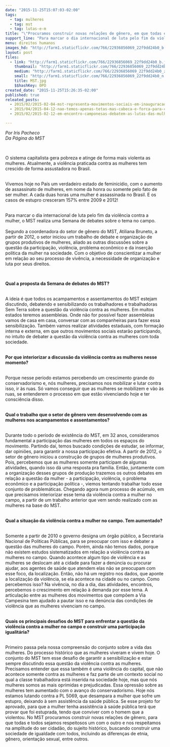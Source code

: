 ```yaml
---
date: "2015-11-25T15:07:03-02:00"
tags:
  - tag: mulheres
  - tag: mst
  - tag: lutas-e-m
title: "\"Procuramos construir novas relações de gênero, em que todas e todos sejamos respeitosos um com o outro\", afirma dirigente"
support_line: "Para marcar o dia internacional de luta pelo fim da violência contra a mulher, o MST realiza uma Semana de debates sobre o tema no campo."
menu: direitos humanos
images_hd: "http://farm1.staticflickr.com/766/22936856069_22f9dd24b0_b.jpg"
layout: post
files:
  - link: "http://farm1.staticflickr.com/766/22936856069_22f9dd24b0_b.jpg"
    thumbnail: "http://farm1.staticflickr.com/766/22936856069_22f9dd24b0_t.jpg"
    medium: "http://farm1.staticflickr.com/766/22936856069_22f9dd24b0_z.jpg"
    small: "http://farm1.staticflickr.com/766/22936856069_22f9dd24b0_n.jpg"
    title: MST.jpg
    $$hashKey: 0PO
created_date: "2015-11-25T15:26:35-02:00"
published: true
releated_posts:
  - 2015/02/2015-02-04-mst-representa-movimentos-sociais-em-inauguracao-da-casa-da-mulher-brasileira-no-ms.md
  - 2015/04/2015-04-12-nao-temos-apenas-tetas-mas-cabeca-e-forca-para-conduzir-o-que-queremos.md
  - 2015/02/2015-02-12-em-encontro-camponesas-debatem-as-lutas-das-mulheres-em-alagoas.md

---
```

<p><em>Por Iris Pacheco<br />
Da P&aacute;gina do MST</em></p>

<p>&nbsp;</p>

<p>O sistema capitalista gera pobreza e atinge de forma mais violenta as mulheres. Atualmente, a viol&ecirc;ncia praticada contra as mulheres tem crescido de forma assustadora no Brasil.</p>

<p><br />
Vivemos hoje no Pa&iacute;s um verdadeiro estado de feminic&iacute;dio, com o aumento de assassinato de mulheres, em nome da honra ou somente pelo fato de ser mulher. A cada duas horas uma mulher &eacute; assassinada no Brasil. E os casos de estupro cresceram 157% entre 2009 e 2012!</p>

<p><br />
Para marcar o dia internacional de luta pelo fim da viol&ecirc;ncia contra a mulher, o MST realiza uma Semana de debates sobre o tema no campo.<br />
<br />
Segundo a coordenadora do setor de g&ecirc;nero do MST, Atiliana Bruneto, a partir de 2012, o setor iniciou um trabalho de debate e organiza&ccedil;&atilde;o de grupos produtivos de mulheres, aliado as outras discuss&otilde;es sobre a quest&atilde;o da participa&ccedil;&atilde;o, viol&ecirc;ncia, problema econ&ocirc;mico e da inser&ccedil;&atilde;o pol&iacute;tica da mulher na sociedade. Com o objetivo de conscientizar a mulher em rela&ccedil;&atilde;o ao seu processo de viv&ecirc;ncia, a necessidade de organiza&ccedil;&atilde;o e luta por seus direitos.</p>

<p>&nbsp;</p>

<p><strong>Qual a proposta da Semana de debates do MST?</strong></p>

<p><br />
A ideia &eacute; que todos os acampamentos e assentamentos do MST estejam discutindo, debatendo e sensibilizando os trabalhadores e trabalhadoras Sem Terra sobre a quest&atilde;o da viol&ecirc;ncia contra as mulheres. Em muitos estados teremos assembleias. Onde n&atilde;o for poss&iacute;vel fazer assembleias vamos de casa em casa, conversar com as companheiras para fazer essa sensibiliza&ccedil;&atilde;o. Tamb&eacute;m vamos realizar atividades estaduais, com forma&ccedil;&atilde;o interna e externa, em que outros movimentos sociais estar&atilde;o participando, no intuito de debater a quest&atilde;o da viol&ecirc;ncia contra as mulheres com toda sociedade.</p>

<p><br />
<strong>Por que interiorizar a discuss&atilde;o da viol&ecirc;ncia contra as mulheres nesse momento?</strong></p>

<p><br />
Porque nesse per&iacute;odo estamos percebendo um crescimento grande do conservadorismo e, n&oacute;s mulheres, precisamos nos mobilizar e lutar contra isso, ir &agrave;s ruas. S&oacute; vamos conseguir que as mulheres se mobilizem e v&atilde;o &agrave;s ruas, se entenderem o processo em que est&atilde;o vivenciando hoje e ter consci&ecirc;ncia disso.</p>

<p><br />
<strong>Qual o trabalho que o setor de g&ecirc;nero vem desenvolvendo com as mulheres nos acampamentos e assentamentos?</strong></p>

<p><br />
Durante todo o per&iacute;odo de exist&ecirc;ncia do MST, em 32 anos, consideramos fundamental a participa&ccedil;&atilde;o das mulheres em todos os espa&ccedil;os do movimento. Partindo da&iacute;, temos buscado condi&ccedil;&otilde;es de estudar, se informar, dar opini&otilde;es, para garantir a nossa participa&ccedil;&atilde;o efetiva. A partir de 2012, o setor de g&ecirc;nero iniciou a constru&ccedil;&atilde;o de grupos de mulheres produtivos. Pois, percebemos que as mulheres somente participam de algumas atividades, quando isso d&aacute; uma resposta pra fam&iacute;lia. Ent&atilde;o, juntamente com a organiza&ccedil;&atilde;o desses grupos de produ&ccedil;&atilde;o trazemos os outros debates em rela&ccedil;&atilde;o a quest&atilde;o da mulher - a participa&ccedil;&atilde;o, viol&ecirc;ncia, o problema econ&ocirc;mico e a participa&ccedil;&atilde;o pol&iacute;tica -, viemos tentando trabalhar todo esse conjunto de problem&aacute;ticas. Chegando agora num processo de ac&uacute;mulo, em que precisamos interiorizar esse tema da viol&ecirc;ncia contra a mulher no campo, a partir de um trabalho anterior que vem sendo realizado com as mulheres na base do MST.</p>

<p><br />
<strong>Qual a situa&ccedil;&atilde;o da viol&ecirc;ncia contra a mulher no campo. Tem aumentado?</strong></p>

<p><br />
Somente a partir de 2010 o governo designa um &oacute;rg&atilde;o p&uacute;blico, a Secretaria Nacional de Pol&iacute;ticas P&uacute;blicas, para se preocupar com isso e debater a quest&atilde;o das mulheres do campo. Por&eacute;m, ainda n&atilde;o temos dados, porque n&atilde;o existem estudos sistematizados em rela&ccedil;&atilde;o a viol&ecirc;ncia contra as mulheres no campo. Quando acontece algum tipo de viol&ecirc;ncia e as mulheres se deslocam at&eacute; a cidade para fazer a den&uacute;ncia ou procurar ajudar, aos agentes de sa&uacute;de que atendem elas n&atilde;o se preocupam com esse foco, da localiza&ccedil;&atilde;o. Ent&atilde;o, n&atilde;o h&aacute; um registro nos dados, que aponte a localiza&ccedil;&atilde;o da viol&ecirc;ncia, se ela acontece na cidade ou no campo. Como percebemos isso? Na viv&ecirc;ncia, no dia a dia, das atividades, encontros, percebemos o crescimento em rela&ccedil;&atilde;o &agrave; demanda por esse tema. A articula&ccedil;&atilde;o entre as mulheres dos movimentos que comp&otilde;em a Via Campesina tem ajudado a pautar isso e na den&uacute;ncia das condi&ccedil;&otilde;es de viol&ecirc;ncia que as mulheres vivenciam no campo.</p>

<p><br />
<strong>Quais os principais desafios do MST para enfrentar a quest&atilde;o da viol&ecirc;ncia contra a mulher no campo e construir uma participa&ccedil;&atilde;o igualit&aacute;ria?</strong></p>

<p><br />
Primeiro passa pela nossa compreens&atilde;o do conjunto sobre a vida das mulheres. Do processo hist&oacute;rico que as mulheres viveram e vivem hoje. O conjunto do MST tem esse desafio de garantir a sensibiliza&ccedil;&atilde;o e estar sempre discutindo essa quest&atilde;o da viol&ecirc;ncia contra as mulheres. Precisamos entender que essa tamb&eacute;m &eacute; uma viol&ecirc;ncia do capital, que n&atilde;o acontece somente contra as mulheres e faz parte de um contexto social no qual a classe trabalhadora est&aacute; inserida na sociedade hoje, mas que n&oacute;s mulheres somos as mais oprimidas e prejudicadas. Essa opress&atilde;o sobre as mulheres tem aumentado com o avan&ccedil;o do conservadorismo. Hoje n&oacute;s estamos lutando contra a PL 5069, que desampara a mulher que sofre um estupro, deixando &agrave; sem assist&ecirc;ncia da sa&uacute;de p&uacute;blica. Se esse projeto for aprovado, para que a mulher tenha assist&ecirc;ncia &agrave; sa&uacute;de p&uacute;blica ter&aacute; que provar que foi estuprada, tendo que conviver com o homem que a violentou. No MST procuramos construir novas rela&ccedil;&otilde;es de g&ecirc;nero, para que todas e todos sejamos respeitosos um com o outro e nos respeitamos na amplitude do ser cidad&atilde;o, do sujeito hist&oacute;rico, buscando construir uma sociedade de igualdade com todos, incluindo as diferen&ccedil;as de etnia, g&ecirc;nero, orienta&ccedil;&atilde;o sexual, entre outros.</p>
